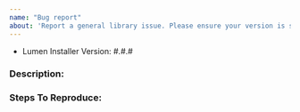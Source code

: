```yaml
---
name: "Bug report"
about: 'Report a general library issue. Please ensure your version is still supported: https://laravel.com/docs/releases#support-policy'
---
```


- Lumen Installer Version: #.#.#

### Description:


### Steps To Reproduce:
